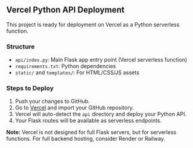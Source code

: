 ## Vercel Python API Deployment

This project is ready for deployment on Vercel as a Python serverless function.

### Structure
- `api/index.py`: Main Flask app entry point (Vercel serverless function)
- `requirements.txt`: Python dependencies
- `static/` and `templates/`: For HTML/CSS/JS assets

### Steps to Deploy
1. Push your changes to GitHub.
2. Go to [Vercel](https://vercel.com/) and import your GitHub repository.
3. Vercel will auto-detect the `api` directory and deploy your Python API.
4. Your Flask routes will be available as serverless endpoints.

**Note:** Vercel is not designed for full Flask servers, but for serverless functions. For full backend hosting, consider Render or Railway.
